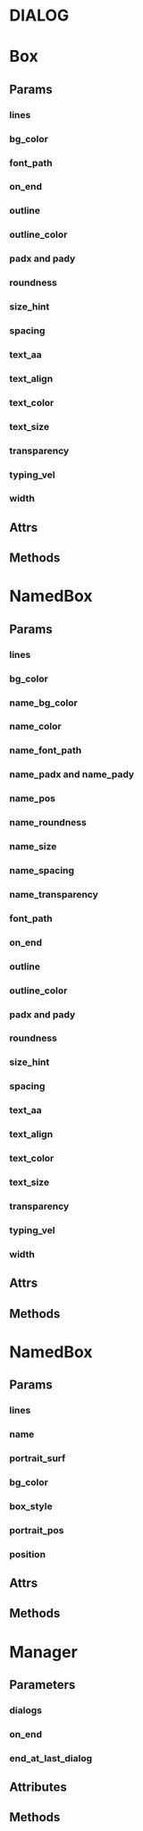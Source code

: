 # DIALOG

# Box

## Params

### lines
### bg_color
### font_path
### on_end
### outline
### outline_color
### padx and pady
### roundness
### size_hint
### spacing
### text_aa
### text_align
### text_color
### text_size
### transparency
### typing_vel
### width


## Attrs
## Methods


# NamedBox

## Params

### lines
### bg_color
### name_bg_color
### name_color
### name_font_path
### name_padx and name_pady
### name_pos
### name_roundness
### name_size
### name_spacing
### name_transparency
### font_path
### on_end
### outline
### outline_color
### padx and pady
### roundness
### size_hint
### spacing
### text_aa
### text_align
### text_color
### text_size
### transparency
### typing_vel
### width


## Attrs
## Methods


# NamedBox

## Params

### lines
### name
### portrait_surf
### bg_color
### box_style
### portrait_pos
### position


## Attrs
## Methods


# Manager

## Parameters

### dialogs
### on_end
### end_at_last_dialog

## Attributes
## Methods
